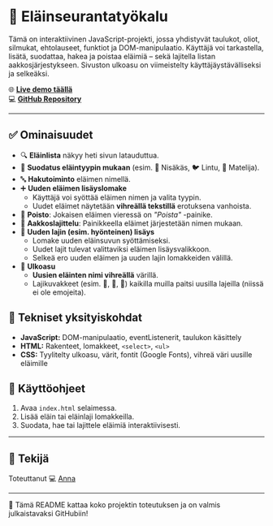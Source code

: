 # 🐾 Eläinseurantatyökalu

Tämä on interaktiivinen JavaScript-projekti, jossa yhdistyvät taulukot, oliot, silmukat, ehtolauseet, funktiot ja DOM-manipulaatio. Käyttäjä voi tarkastella, lisätä, suodattaa, hakea ja poistaa eläimiä – sekä lajitella listan aakkosjärjestykseen. Sivuston ulkoasu on viimeistelty käyttäjäystävälliseksi ja selkeäksi.

🌐 **[Live demo täällä](https://pikku-elaintarha-88c4c.web.app7)**  
💻 **[GitHub Repository](https://github.com/kayttaja/elainprojekti)**

---

## ✅ Ominaisuudet

- 🔍 **Eläinlista** näkyy heti sivun latauduttua.
- 🐶 **Suodatus eläintyypin mukaan** (esim. 🐾 Nisäkäs, 🐦 Lintu, 🐍 Matelija).
- 🔤 **Hakutoiminto** eläimen nimellä.
- ➕ **Uuden eläimen lisäyslomake**
  - Käyttäjä voi syöttää eläimen nimen ja valita tyypin.
  - Uudet eläimet näytetään **vihreällä tekstillä** erotuksena vanhoista.
- 🔄 **Poisto**: Jokaisen eläimen vieressä on _"Poista"_ -painike.
- 🔡 **Aakkoslajittelu**: Painikkeella eläimet järjestetään nimen mukaan.
- 🧬 **Uuden lajin (esim. hyönteinen) lisäys**
  - Lomake uuden eläinsuvun syöttämiseksi.
  - Uudet lajit tulevat valittaviksi eläimen lisäysvalikkoon.
  - Selkeä ero uuden eläimen ja uuden lajin lomakkeiden välillä.
- 🎨 **Ulkoasu**
  - **Uusien eläinten nimi vihreällä** värillä.
  - Lajikuvakkeet (esim. 🐾, 🐍, 🐸) kaikilla muilla paitsi uusilla lajeilla (niissä ei ole emojeita).

## 🔧 Tekniset yksityiskohdat

- **JavaScript:** DOM-manipulaatio, eventListenerit, taulukon käsittely
- **HTML:** Rakenteet, lomakkeet, `<select>`, `<ul>`
- **CSS:** Tyylitelty ulkoasu, värit, fontit (Google Fonts), vihreä väri uusille eläimille

## 🔄 Käyttöohjeet

1. Avaa `index.html` selaimessa.
2. Lisää eläin tai eläinlaji lomakkeilla.
3. Suodata, hae tai lajittele eläimiä interaktiivisesti.

---

## 👤 Tekijä

Toteuttanut 💻 [Anna](https://portfolio-linksi.com)

---

📝 Tämä README kattaa koko projektin toteutuksen ja on valmis julkaistavaksi GitHubiin!
